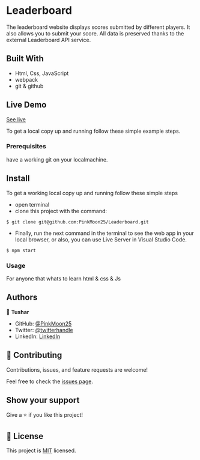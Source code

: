 # Leaderboard

The leaderboard website displays scores submitted by different players. It also allows you to submit your score. All data is preserved thanks to the external Leaderboard API service.

## Built With

- Html, Css, JavaScript
- webpack
- git & github

## Live Demo

[See live](https://pinkmoon25.github.io/Leaderboard/)

To get a local copy up and running follow these simple example steps.

### Prerequisites

have a working git on your localmachine.

## Install

To get a working local copy up and running follow these simple steps
- open terminal
- clone this project with the command:

```
$ git clone git@github.com:PinkMoon25/Leaderboard.git
```
- Finally, run the next command in the terminal to see the web app in your local browser, or also, you can use Live Server in Visual Studio Code.
```
$ npm start
```
### Usage
For anyone that whats to learn html & css & Js


## Authors

👤 **Tushar**

- GitHub: [@PinkMoon25](https://github.com/PinkMoon25/)
- Twitter: [@twitterhandle](https://twitter.com/TusharS90674484)
- LinkedIn: [LinkedIn](https://www.linkedin.com/in/tushar-singh-6b063a14b/)

## 🤝 Contributing

Contributions, issues, and feature requests are welcome!

Feel free to check the [issues page](../../issues/).

## Show your support

Give a ⭐️ if you like this project!

## 📝 License

This project is [MIT](./LICENSE) licensed.

